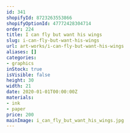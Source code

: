 ```yaml
---
id: 341
shopifyId: 8723263553866
shopifyOptionId: 47772428304714
order: 224
title: I can fly but want his wings
slug: i-can-fly-but-want-his-wings
url: art-works/i-can-fly-but-want-his-wings
aliases: []
categories:
- graphics
inStock: true
isVisible: false
height: 30
width: 21
date: 2020-01-01T00:00:00Z
materials:
- ink
- paper
price: 200
mainImage: i_can_fly_but_want_his_wings.jpg
---
```

